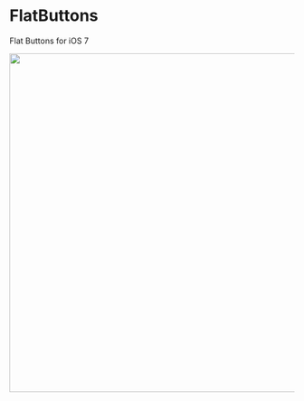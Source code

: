 FlatButtons
===========

Flat Buttons for iOS 7

<img src="//raw.github.com/brennanMKE/FlatButtons/master/FlatButtons.png" width="600" />
